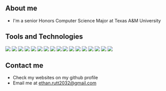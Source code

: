 ## About me
* I'm a senior Honors Computer Science Major at Texas A&M University

## Tools and Technologies
<img src="https://img.shields.io/badge/Tool-docker-green">
<img src="https://img.shields.io/badge/Tool-gitlab_ci/cd-green">
<img src="https://img.shields.io/badge/Tool-postgresql/cd-green">
<img src="https://img.shields.io/badge/Language-c-green">
<img src="https://img.shields.io/badge/Language-cpp-green">
<img src="https://img.shields.io/badge/Tool-cmake-green">
<img src="https://img.shields.io/badge/Tool-ctest-green">
<img src="https://img.shields.io/badge/Language-python-green">
<img src="https://img.shields.io/badge/Tool-flask-blue">
<img src="https://img.shields.io/badge/Tool-jinja-blue">
<img src="https://img.shields.io/badge/Tool-selenium-blue">
<img src="https://img.shields.io/badge/Language-javascript-green">
<img src="https://img.shields.io/badge/Tool-react-blue">
<img src="https://img.shields.io/badge/Editor-nvim-purple">
<img src="https://img.shields.io/badge/OS-arch-lightblue">
<img src="https://img.shields.io/badge/OS-windows-lightblue">
<img src="https://img.shields.io/badge/Shell-bash-green">

## Contact me
* Check my websites on my github profile
* Email me at ethan.rutt2032@gmail.com
